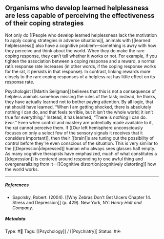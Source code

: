 ## Organisms who develop learned helplessness are less capable of perceiving the effectiveness of their coping strategies # 

Not only do [[People who develop learned helplessness lack the motivation to apply coping strategies in adverse situations]], animals with [[learned helplessness]] also have a cognitive problem—something is awry with how they perceive and think about the world. When they do make the rare coping response, they can’t tell whether it works or not. For example, if you tighten the association between a coping response and a reward, a normal rat’s response rate increases (in other words, if the coping response works for the rat, it persists in that response). In contrast, linking rewards more closely to the rare coping responses of a helpless rat has little effect on its response rate.

Psychologist [[Martin Seligman]] believes that this is not a consequence of helpless animals somehow missing the rules of the task; instead, he thinks, they have actually learned not to bother paying attention. By all logic, that rat should have learned, “When I am getting shocked, there is absolutely nothing I can do, and that feels terrible, but it isn’t the whole world; it isn’t true for everything.” Instead, it has learned, “There is _nothing_ I can do. _Ever_.”  Even when control and mastery are potentially made available to it, the rat cannot perceive them. If [[Our left hemisphere unconsciously focuses on only a select few of the sensory signals it receives that it considers important]], then their [[brain]]s are tuning out the possibility of control before they're even conscious of the situation. This is very similar to the [[Depression|depressed]] human who always sees glasses half empty. As many cognitive therapists have emphasized, much of what constitutes a [[depression]] is centered around responding to one awful thing and overgeneralizing from it—[[Cognitive distortion|cognitively distorting]] how the world works.

___

##### References

- Sapolsky, Robert. (2004). [[Why Zebras Don't Get Ulcers Chapter 14. Stress and Depression]] (p. 429). New York, NY: _Henry Holt and Company_.

##### Metadata

Type: #🔴 
Tags: [[Psychology]] / [[Psychiatry]]
Status: #☀️ 